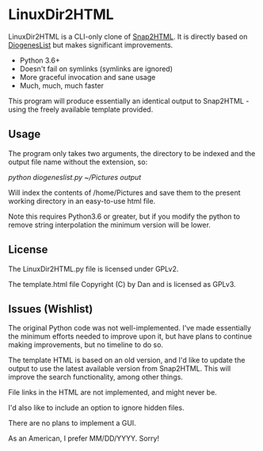 # LinuxDir2HTML

LinuxDir2HTML is a CLI-only clone of [Snap2HTML](https://www.rlvision.com/snap2html/). It is directly based on [DiogenesList](https://github.com/ZapperDJ/DiogenesList) but makes significant improvements.

- Python 3.6+
- Doesn't fail on symlinks (symlinks are ignored)
- More graceful invocation and sane usage
- Much, much, much faster

This program will produce essentially an identical output to Snap2HTML - using the freely available template provided.

## Usage
The program only takes two arguments, the directory to be indexed and the output file name without the extension, so:

 *python diogeneslist.py ~/Pictures output*
 
Will index the contents of /home/Pictures and save them to the present working directory in an easy-to-use html file.

Note this requires Python3.6 or greater, but if you modify the python to remove string interpolation the minimum version will be lower.

## License
The LinuxDir2HTML.py file is licensed under GPLv2.

The template.html file Copyright (C) by Dan and is licensed as GPLv3.

## Issues (Wishlist)
The original Python code was not well-implemented. I've made essentially the minimum efforts needed to improve upon it, but have plans to continue making improvements, but no timeline to do so.

The template HTML is based on an old version, and I'd like to update the output to use the latest available version from Snap2HTML. This will improve the search functionality, among other things.

File links in the HTML are not implemented, and might never be.

I'd also like to include an option to ignore hidden files.

There are no plans to implement a GUI.

As an American, I prefer MM/DD/YYYY. Sorry!
